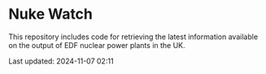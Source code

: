 # Nuke Watch

This repository includes code for retrieving the latest information available on the output of EDF nuclear power plants in the UK.

Last updated: 2024-11-07 02:11